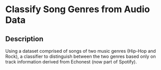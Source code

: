# Classify Song Genres from Audio Data

## Description

Using a dataset comprised of songs of two music genres (Hip-Hop and Rock), a classifier to distinguish between the two genres based only on track information derived from Echonest (now part of Spotify).
